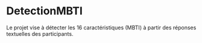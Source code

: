 # DetectionMBTI

Le projet vise à détecter les 16 caractéristiques (MBTI) à partir des réponses textuelles des participants.
